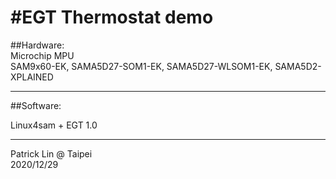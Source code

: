 #EGT Thermostat demo
====

##Hardware:<br>
Microchip MPU<br>
SAM9x60-EK, SAMA5D27-SOM1-EK, SAMA5D27-WLSOM1-EK, SAMA5D2-XPLAINED<br>

-------
##Software:<br>

Linux4sam + EGT 1.0<br>

-------

Patrick Lin @ Taipei<br>
2020/12/29
